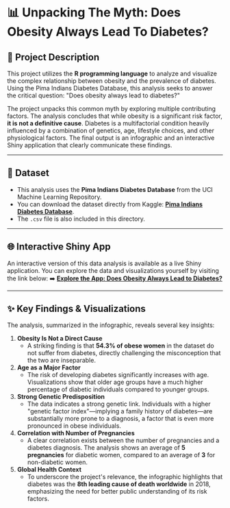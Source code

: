 # 📊 Unpacking The Myth: Does Obesity Always Lead To Diabetes? 

## 📝 Project Description
This project utilizes the **R programming language** to analyze and visualize the complex relationship between obesity and the prevalence of diabetes. Using the Pima Indians Diabetes Database, this analysis seeks to answer the critical question: "Does obesity always lead to diabetes?"

The project unpacks this common myth by exploring multiple contributing factors. The analysis concludes that while obesity is a significant risk factor, **it is not a definitive cause**. Diabetes is a multifactorial condition heavily influenced by a combination of genetics, age, lifestyle choices, and other physiological factors. The final output is an infographic and an interactive Shiny application that clearly communicate these findings.

---

## 📁 Dataset
* This analysis uses the **Pima Indians Diabetes Database** from the UCI Machine Learning Repository.
* You can download the dataset directly from Kaggle: **[Pima Indians Diabetes Database](https://www.kaggle.com/datasets/uciml/pima-indians-diabetes-database)**.
* The `.csv` file is also included in this directory.
  
---

## 🌐 Interactive Shiny App
An interactive version of this data analysis is available as a live Shiny application. You can explore the data and visualizations yourself by visiting the link below:
➡️ **[Explore the App: Does Obesity Always Lead to Diabetes?](https://doesobesityalwaysleadtodiabetes.shinyapps.io/aol-kelompok2/)**

---

## ✨ Key Findings & Visualizations
The analysis, summarized in the infographic, reveals several key insights:
1.  **Obesity Is Not a Direct Cause**
    * A striking finding is that **54.3% of obese women** in the dataset do not suffer from diabetes, directly challenging the misconception that the two are inseparable.
2.  **Age as a Major Factor**
    * The risk of developing diabetes significantly increases with age. Visualizations show that older age groups have a much higher percentage of diabetic individuals compared to younger groups.
3.  **Strong Genetic Predisposition**
    * The data indicates a strong genetic link. Individuals with a higher "genetic factor index"—implying a family history of diabetes—are substantially more prone to a diagnosis, a factor that is even more pronounced in obese individuals.
4.  **Correlation with Number of Pregnancies**
    * A clear correlation exists between the number of pregnancies and a diabetes diagnosis. The analysis shows an average of **5 pregnancies** for diabetic women, compared to an average of **3** for non-diabetic women.
5.  **Global Health Context**
    * To underscore the project's relevance, the infographic highlights that diabetes was the **8th leading cause of death worldwide** in 2018, emphasizing the need for better public understanding of its risk factors.
